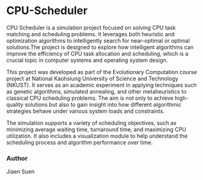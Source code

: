 # CPU-Scheduler
CPU Scheduler is a simulation project focused on solving CPU task matching and scheduling problems. It leverages both heuristic and optimization algorithms to intelligently search for near-optimal or optimal solutions.The project is designed to explore how intelligent algorithms can improve the efficiency of CPU task allocation and scheduling, which is a crucial topic in computer systems and operating system design. 
  
This project was developed as part of the Evolutionary Computation course project at National Kaohsiung University of Science and Technology (NKUST). It serves as an academic experiment in applying techniques such as genetic algorithms, simulated annealing, and other metaheuristics to classical CPU scheduling problems. The aim is not only to achieve high-quality solutions but also to gain insight into how different algorithmic strategies behave under various system loads and constraints.  
  
The simulation supports a variety of scheduling objectives, such as minimizing average waiting time, turnaround time, and maximizing CPU utilization. It also includes a visualization module to help understand the scheduling process and algorithm performance over time.  

### Author  
Jiaen Suen
